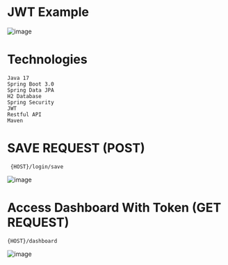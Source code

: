 # JWT Example

  ![image](https://user-images.githubusercontent.com/69572868/233927162-4844d5de-1a52-42fa-bf5e-a0c6ccd33c5f.png)


# Technologies
    Java 17
    Spring Boot 3.0
    Spring Data JPA
    H2 Database
    Spring Security
    JWT
    Restful API
    Maven
   

# SAVE REQUEST (POST)
  
     {HOST}/login/save
  
  ![image](https://user-images.githubusercontent.com/69572868/233928541-1b2671aa-dd2e-4461-85aa-125dccbca28d.png)

  


# Access Dashboard With Token (GET REQUEST)

    {HOST}/dashboard
  
  ![image](https://user-images.githubusercontent.com/69572868/233929038-650fbbe9-a223-4019-9054-ff9bf93a3342.png)
